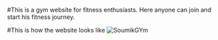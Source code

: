 #This is a gym website for fitness enthusiasts. Here anyone can join and start his fitness journey.

#This is how the website looks like
![SoumikGYm](https://github.com/SoumikMondal01/SoumikGYM/assets/92713685/10029a43-3140-4c51-b2fe-796f21aaff1a)

